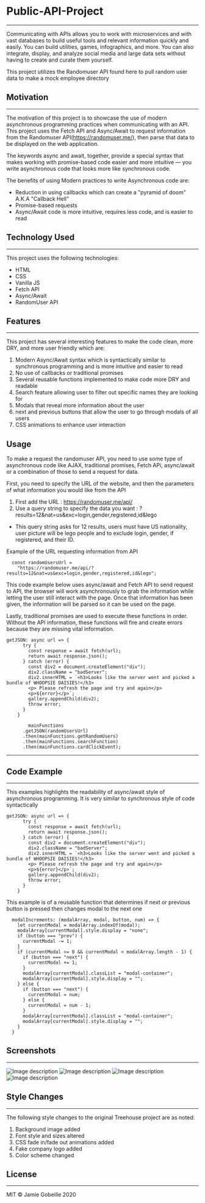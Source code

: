 # Public-API-Project

---

Communicating with APIs allows you to work with microservices and with vast databases to build useful tools and relevant information quickly and easily. You can build utilities, games, infographics, and more. You can also integrate, display, and analyze social media and large data sets without having to create and curate them yourself.

This project utilizes the Randomuser API found here to pull random user data to make a mock employee directory

## Motivation

---

The motivation of this project is to showcase the use of modern asynchronous programming practices when communicating with an API. This project uses the Fetch API and Async/Await to request information from the Randomuser API(https://randomuser.me/), then parse that data to be displayed on the web application.

The keywords async and await, together, provide a special syntax that makes working with promise-based code easier and more intuitive –– you write asynchronous code that looks more like synchronous code.

The benefits of using Modern practices to write Asynchronous code are:

- Reduction in using callbacks which can create a "pyramid of doom" A.K.A "Callback Hell"
- Promise-based requests
- Async/Await code is more intuitive, requires less code, and is easier to read

## Technology Used

---

This project uses the following technologies:

- HTML
- CSS
- Vanilla JS
- Fetch API
- Async/Await
- RandomUser API

## Features

---

This project has several interesting features to make the code clean, more DRY, and more user friendly which are:

1. Modern Async/Await syntax which is syntactically similar to synchronous programming and is more intuitive and easier to read
2. No use of callbacks or traditional promises
3. Several reusable functions implemented to make code more DRY and readable
4. Search feature allowing user to filter out specific names they are looking for
5. Modals that reveal more information about the user
6. next and previous buttons that allow the user to go through modals of all users
7. CSS animations to enhance user interaction

## Usage

To make a request the randomuser API, you need to use some type of asynchronous code like AJAX, traditional promises, Fetch APi, async/await or a combination of those to send a request for data.

First, you need to specify the URL of the website, and then the parameters of what information you would like from the API

1. First add the URL : https://randomuser.me/api/
2. Use a query string to specify the data you want : ?results=12&nat=us&exc=login,gender,registered,id&lego

- This query string asks for 12 results, users must have US nationality, user picture will be lego people and to exclude login, gender, if registered, and their ID.

Example of the URL requesting information from API

```
  const randomUsersUrl =
    "https://randomuser.me/api/?results=12&nat=us&exc=login,gender,registered,id&lego";

```

This code example below uses async/await and Fetch API to send request to API, the browser will work asynchronously to grab the information while letting the user still interact with the page. Once that information has been given, the information will be parsed so it can be used on the page.

Lastly, traditional promises are used to execute these functions in order. Without the API information, these functions will fire and create errors because they are missing vital information.

```
getJSON: async url => {
      try {
        const response = await fetch(url);
        return await response.json();
      } catch (error) {
        const div2 = document.createElement("div");
        div2.className = "badServer";
        div2.innerHTML = `<h3>Looks like the server went and picked a bundle of WHOOPSIE DAISIES!</h3>
        <p> Please refresh the page and try and again</p>
        <p>${error}</p>`;
        gallery.appendChild(div2);
        throw error;
      }
    }

        mainFunctions
      .getJSON(randomUsersUrl)
      .then(mainFunctions.getRandomUsers)
      .then(mainFunctions.searchFunction)
      .then(mainFunctions.cardClickEvent);

```

---

## Code Example

---

This examples highlights the readability of async/await style of asynchronous programming. It is very similar to synchronous style of code syntactically

```
getJSON: async url => {
      try {
        const response = await fetch(url);
        return await response.json();
      } catch (error) {
        const div2 = document.createElement("div");
        div2.className = "badServer";
        div2.innerHTML = `<h3>Looks like the server went and picked a bundle of WHOOPSIE DAISIES!</h3>
        <p> Please refresh the page and try and again</p>
        <p>${error}</p>`;
        gallery.appendChild(div2);
        throw error;
      }
    }
```

This example is of a reusable function that determines if next or previous button is pressed then changes modal to the next one

```
  modalIncrements: (modalArray, modal, button, num) => {
    let currentModal = modalArray.indexOf(modal);
    modalArray[currentModal].style.display = "none";
    if (button === "prev") {
      currentModal -= 1;
    }
    if (currentModal >= 0 && currentModal < modalArray.length - 1) {
      if (button === "next") {
        currentModal += 1;
      }
      modalArray[currentModal].classList = "modal-container";
      modalArray[currentModal].style.display = "";
    } else {
      if (button === "next") {
        currentModal = num;
      } else {
        currentModal = num - 1;
      }
      modalArray[currentModal].classList = "modal-container";
      modalArray[currentModal].style.display = "";
    }
  }

```

## Screenshots

---

![Image description](images/project-5-screenshot-1.png)
![Image description](images/project-5-screenshot-2.png)
![Image description](images/project-5-screenshot-3.png)
![Image description](images/project-5-screenshot-4.png)

## Style Changes

---

The following style changes to the original Treehouse project are as noted:

1. Background image added
2. Font style and sizes altered
3. CSS fade in/fade out animations added
4. Fake company logo added
5. Color scheme changed

## License

---

MIT © Jamie Gobeille 2020
